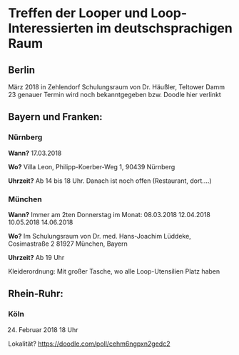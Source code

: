 # Treffen der Looper und Loop-Interessierten im deutschsprachigen Raum

## Berlin
März 2018 in Zehlendorf
Schulungsraum von Dr. Häußler, Teltower Damm 23
genauer Termin wird noch bekanntgegeben bzw. Doodle hier verlinkt

## Bayern und Franken:

### Nürnberg
**Wann?**
17.03.2018

**Wo?**
Villa Leon, Philipp-Koerber-Weg 1, 90439 Nürnberg

**Uhrzeit?**
Ab 14 bis 18 Uhr. Danach ist noch offen (Restaurant, dort....)


### München
**Wann?**   Immer am 2ten Donnerstag im Monat:
08.03.2018
12.04.2018
10.05.2018
14.06.2018

**Wo?**
Im Schulungsraum von Dr. med. Hans-Joachim Lüddeke, Cosimastraße 2 81927 München, Bayern

**Uhrzeit?**
Ab 19 Uhr

Kleiderordnung: Mit großer Tasche, wo alle Loop-Utensilien Platz haben


## Rhein-Ruhr:

### Köln
24. Februar 2018
18 Uhr

Lokalität?
https://doodle.com/poll/cehm6ngpxn2gedc2


